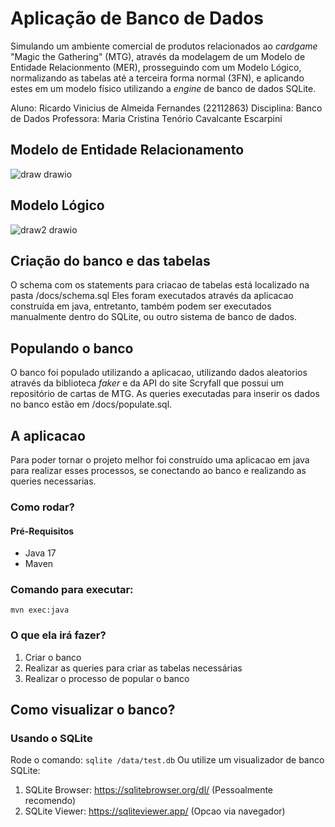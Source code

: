 # Aplicação de Banco de Dados
Simulando um ambiente comercial de produtos relacionados ao _cardgame_ "Magic the Gathering" (MTG), através da modelagem de um Modelo de Entidade Relacionmento (MER), prosseguindo com um Modelo Lógico, normalizando as tabelas até a terceira forma normal (3FN), e aplicando estes em um modelo físico utilizando a _engine_ de banco de dados SQLite.

Aluno: Ricardo Vinicius de Almeida Fernandes (22112863)
Disciplina: Banco de Dados
Professora: Maria Cristina Tenório Cavalcante Escarpini


## Modelo de Entidade Relacionamento
![draw drawio](https://github.com/ricardovinicius/trabalho-bd/assets/108153768/7c3e095c-7842-4cf9-8827-807d5a8fbd28)

## Modelo Lógico
![draw2 drawio](https://github.com/ricardovinicius/trabalho-bd/assets/108153768/94d5b419-beea-4859-a160-e8bcb46b094c)

## Criação do banco e das tabelas
O schema com os statements para criacao de tabelas está localizado na pasta /docs/schema.sql
Eles foram executados através da aplicacao construída em java, entretanto, também podem ser executados manualmente dentro do SQLite, ou outro sistema de banco de dados.

## Populando o banco
O banco foi populado utilizando a aplicacao, utilizando dados aleatorios através da biblioteca _faker_ e da API do site Scryfall que possui um repositório de cartas de MTG. As queries executadas para inserir os dados no banco estão em /docs/populate.sql. 

## A aplicacao
Para poder tornar o projeto melhor foi construído uma aplicacao em java para realizar esses processos, se conectando ao banco e realizando as queries necessarias. 

### Como rodar?
#### Pré-Requisitos
* Java 17 
* Maven

### Comando para executar:
```mvn exec:java```

### O que ela irá fazer?
1. Criar o banco
2. Realizar as queries para criar as tabelas necessárias
3. Realizar o processo de popular o banco

## Como visualizar o banco?
### Usando o SQLite
Rode o comando:
```sqlite /data/test.db```
Ou utilize um visualizador de banco SQLite:
1. SQLite Browser: https://sqlitebrowser.org/dl/ (Pessoalmente recomendo)
2. SQLite Viewer: https://sqliteviewer.app/ (Opcao via navegador) 